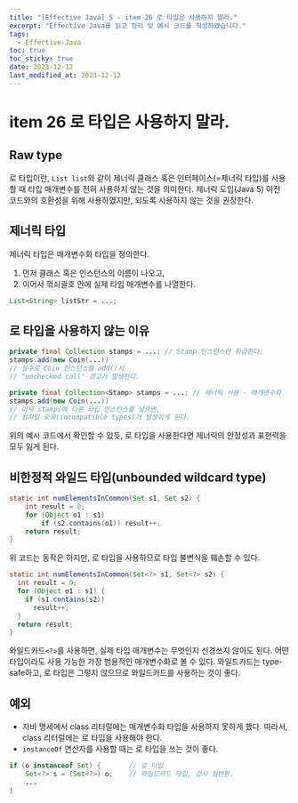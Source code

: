 ```yaml
---
title: "[Effective Java] 5 - item 26 로 타입은 사용하지 말라."
excerpt: "Effective Java를 읽고 정리 및 예시 코드를 작성하였습니다."
tags:
  - Effective-Java
toc: true
toc_sticky: true
date: 2023-12-12
last_modified_at: 2023-12-12
---
```


# item 26 로 타입은 사용하지 말라.

## Raw type 

로 타입이란, `List list`와 같이 제너릭 클래스 혹은 인터페이스(=제너릭 타입)를 사용할 때 타입 매개변수를 전혀 사용하지 않는 것을 의미한다. 
제너릭 도입(Java 5) 이전 코드와의 호환성을 위해 사용하였지만, 되도록 사용하지 않는 것을 권장한다.

## 제너릭 타입

제너릭 타입은 매개변수화 타입을 정의한다.

1. 먼저 클래스 혹은 인스턴스의 이름이 나오고,
2. 이어서 꺾쇠괄호 안에 실제 타입 매개변수를 나열한다.

```java
List<String> listStr = ...;
```

## 로 타입을 사용하지 않는 이유

```java
private final Collection stamps = ...; // Stamp 인스턴스만 취급한다.
stamps.add(new Coin(...)) 
// 실수로 Coin 인스턴스를 add()시
// "unchecked call" 경고가 발생한다.
```

```java
private final Collection<Stamp> stamps = ...; // 제너릭 사용 - 매개변수화
stamps.add(new Coin(...)) 
// 이제 stamps에 다른 타입 인스턴스를 넣으면, 
// 컴파일 오류(incompatible types)가 발생하게 된다.
```

위의 예시 코드에서 확인할 수 있듯, 로 타입을 사용한다면 제너릭의 안정성과 표현력을 모두 잃게 된다.

## 비한정적 와일드 타입(unbounded wildcard type)

```java
static int numElementsInCommon(Set s1, Set s2) {    
	int result = 0;
    for (Object o1 : s1)
        if (s2.contains(o1)) result++;
    return result;
}
```

위 코드는 동작은 하지만, 로 타입을 사용하므로 타입 불변식을 훼손할 수 있다. 

```java
static int numElementsInCommon(Set<?> s1, Set<?> s2) {
  int result = 0;
  for (Object o1 : s1) {
    if (s1.contains(s2))
      result++;
  }
  return result;
}
```

와일드카드`<?>`를 사용하면, 실제 타입 매개변수는 무엇인지 신경쓰지 않아도 된다. 어떤 타입이라도 사용 가능한 가장 범용적인 매개변수화로 볼 수 있다. 
와일드카드는 type-safe하고, 로 타입은 그렇지 않으므로 와일드카드를 사용하는 것이 좋다.

## 예외

- 자바 명세에서 class 리터럴에는 매개변수화 타입을 사용하지 못하게 했다. 따라서, class 리터럴에는 로 타입을 사용해야 한다.
- `instanceOf` 연산자를 사용할 때는 로 타입을 쓰는 것이 좋다. 

```java
if (o instanceof Set) {       // 로 타입
	Set<?> s = (Set<?>) o;    // 와일드카드 타입, 검사 형변환.
	...
}
```